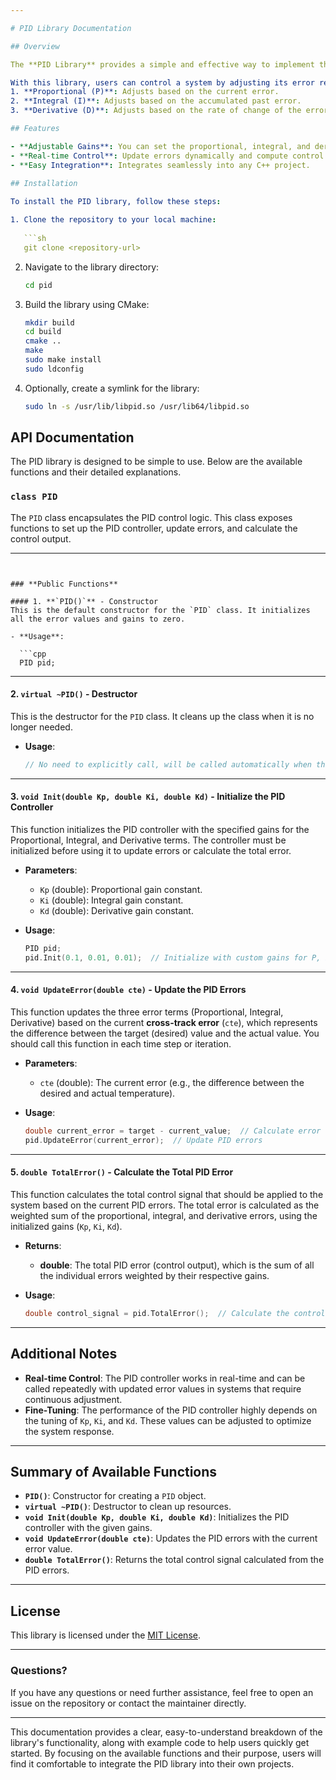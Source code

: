 ```yaml
---

# PID Library Documentation

## Overview

The **PID Library** provides a simple and effective way to implement the **Proportional-Integral-Derivative (PID)** control algorithm in C++. This library helps you calculate a control output based on the difference between the desired value (setpoint) and the actual value (measured value). It is commonly used in systems like robotics, temperature control, or any other system that requires adjusting variables to reach a desired target.

With this library, users can control a system by adjusting its error response based on three components:
1. **Proportional (P)**: Adjusts based on the current error.
2. **Integral (I)**: Adjusts based on the accumulated past error.
3. **Derivative (D)**: Adjusts based on the rate of change of the error.

## Features

- **Adjustable Gains**: You can set the proportional, integral, and derivative gains (`Kp`, `Ki`, `Kd`) to tune the controller.
- **Real-time Control**: Update errors dynamically and compute control signals on the fly.
- **Easy Integration**: Integrates seamlessly into any C++ project.
  
## Installation

To install the PID library, follow these steps:

1. Clone the repository to your local machine:
   
   ```sh
   git clone <repository-url>
   ```

2. Navigate to the library directory:
   
   ```sh
   cd pid
   ```

3. Build the library using CMake:

   ```sh
   mkdir build
   cd build
   cmake ..
   make
   sudo make install
   sudo ldconfig
   ```

4. Optionally, create a symlink for the library:

   ```sh
   sudo ln -s /usr/lib/libpid.so /usr/lib64/libpid.so
   ```

## API Documentation

The PID library is designed to be simple to use. Below are the available functions and their detailed explanations.

### `class PID`

The `PID` class encapsulates the PID control logic. This class exposes functions to set up the PID controller, update errors, and calculate the control output.

---
```


### **Public Functions**

#### 1. **`PID()`** - Constructor
This is the default constructor for the `PID` class. It initializes all the error values and gains to zero.

- **Usage**:
  
  ```cpp
  PID pid;
  ```

---

#### 2. **`virtual ~PID()`** - Destructor
This is the destructor for the `PID` class. It cleans up the class when it is no longer needed.

- **Usage**:
  
  ```cpp
  // No need to explicitly call, will be called automatically when the object is destroyed.
  ```

---

#### 3. **`void Init(double Kp, double Ki, double Kd)`** - Initialize the PID Controller
This function initializes the PID controller with the specified gains for the Proportional, Integral, and Derivative terms. The controller must be initialized before using it to update errors or calculate the total error.

- **Parameters**:
  - `Kp` (double): Proportional gain constant.
  - `Ki` (double): Integral gain constant.
  - `Kd` (double): Derivative gain constant.
  
- **Usage**:
  
  ```cpp
  PID pid;
  pid.Init(0.1, 0.01, 0.01);  // Initialize with custom gains for P, I, and D
  ```

---

#### 4. **`void UpdateError(double cte)`** - Update the PID Errors
This function updates the three error terms (Proportional, Integral, Derivative) based on the current **cross-track error** (`cte`), which represents the difference between the target (desired) value and the actual value. You should call this function in each time step or iteration.

- **Parameters**:
  - `cte` (double): The current error (e.g., the difference between the desired and actual temperature).
  
- **Usage**:
  
  ```cpp
  double current_error = target - current_value;  // Calculate error
  pid.UpdateError(current_error);  // Update PID errors
  ```

---

#### 5. **`double TotalError()`** - Calculate the Total PID Error
This function calculates the total control signal that should be applied to the system based on the current PID errors. The total error is calculated as the weighted sum of the proportional, integral, and derivative errors, using the initialized gains (`Kp`, `Ki`, `Kd`).

- **Returns**:
  - **double**: The total PID error (control output), which is the sum of all the individual errors weighted by their respective gains.

- **Usage**:
  
  ```cpp
  double control_signal = pid.TotalError();  // Calculate the control signal to apply
  ```

---

## Additional Notes

- **Real-time Control**: The PID controller works in real-time and can be called repeatedly with updated error values in systems that require continuous adjustment.
- **Fine-Tuning**: The performance of the PID controller highly depends on the tuning of `Kp`, `Ki`, and `Kd`. These values can be adjusted to optimize the system response.
  
---

## Summary of Available Functions

- **`PID()`**: Constructor for creating a `PID` object.
- **`virtual ~PID()`**: Destructor to clean up resources.
- **`void Init(double Kp, double Ki, double Kd)`**: Initializes the PID controller with the given gains.
- **`void UpdateError(double cte)`**: Updates the PID errors with the current error value.
- **`double TotalError()`**: Returns the total control signal calculated from the PID errors.

---

## License

This library is licensed under the [MIT License](LICENSE).

---

### Questions?

If you have any questions or need further assistance, feel free to open an issue on the repository or contact the maintainer directly.

---

This documentation provides a clear, easy-to-understand breakdown of the library's functionality, along with example code to help users quickly get started. By focusing on the available functions and their purpose, users will find it comfortable to integrate the PID library into their own projects.